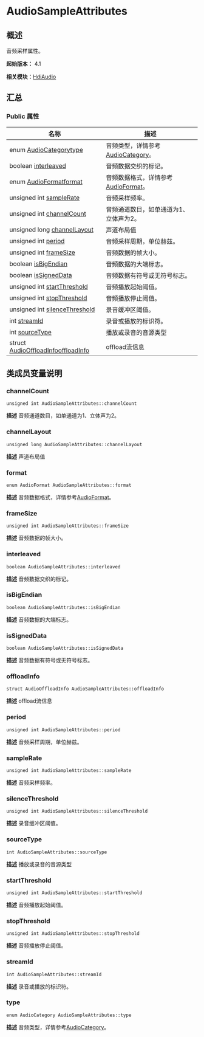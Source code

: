# AudioSampleAttributes


## 概述

音频采样属性。

**起始版本：** 4.1

**相关模块：**[HdiAudio](_hdi_audio_v20.md)


## 汇总


### Public 属性

| 名称 | 描述 | 
| -------- | -------- |
| enum [AudioCategory](_hdi_audio_v20.md#audiocategory)[type](#type) | 音频类型，详情参考[AudioCategory](_hdi_audio_v20.md#audiocategory)。  | 
| boolean [interleaved](#interleaved) | 音频数据交织的标记。  | 
| enum [AudioFormat](_hdi_audio_v20.md#audioformat)[format](#format) | 音频数据格式，详情参考[AudioFormat](_hdi_audio_v20.md#audioformat)。  | 
| unsigned int [sampleRate](#samplerate) | 音频采样频率。  | 
| unsigned int [channelCount](#channelcount) | 音频通道数目，如单通道为1、立体声为2。  | 
| unsigned long [channelLayout](#channellayout) | 声道布局值  | 
| unsigned int [period](#period) | 音频采样周期，单位赫兹。  | 
| unsigned int [frameSize](#framesize) | 音频数据的帧大小。  | 
| boolean [isBigEndian](#isbigendian) | 音频数据的大端标志。  | 
| boolean [isSignedData](#issigneddata) | 音频数据有符号或无符号标志。  | 
| unsigned int [startThreshold](#startthreshold) | 音频播放起始阈值。  | 
| unsigned int [stopThreshold](#stopthreshold) | 音频播放停止阈值。  | 
| unsigned int [silenceThreshold](#silencethreshold) | 录音缓冲区阈值。  | 
| int [streamId](#streamid) | 录音或播放的标识符。  | 
| int [sourceType](#sourcetype) | 播放或录音的音源类型  | 
| struct [AudioOffloadInfo](_audio_offload_info_v20.md)[offloadInfo](#offloadinfo) | offload流信息  | 


## 类成员变量说明


### channelCount

```
unsigned int AudioSampleAttributes::channelCount
```
**描述**
音频通道数目，如单通道为1、立体声为2。


### channelLayout

```
unsigned long AudioSampleAttributes::channelLayout
```
**描述**
声道布局值


### format

```
enum AudioFormat AudioSampleAttributes::format
```
**描述**
音频数据格式，详情参考[AudioFormat](_hdi_audio_v20.md#audioformat)。


### frameSize

```
unsigned int AudioSampleAttributes::frameSize
```
**描述**
音频数据的帧大小。


### interleaved

```
boolean AudioSampleAttributes::interleaved
```
**描述**
音频数据交织的标记。


### isBigEndian

```
boolean AudioSampleAttributes::isBigEndian
```
**描述**
音频数据的大端标志。


### isSignedData

```
boolean AudioSampleAttributes::isSignedData
```
**描述**
音频数据有符号或无符号标志。


### offloadInfo

```
struct AudioOffloadInfo AudioSampleAttributes::offloadInfo
```
**描述**
offload流信息


### period

```
unsigned int AudioSampleAttributes::period
```
**描述**
音频采样周期，单位赫兹。


### sampleRate

```
unsigned int AudioSampleAttributes::sampleRate
```
**描述**
音频采样频率。


### silenceThreshold

```
unsigned int AudioSampleAttributes::silenceThreshold
```
**描述**
录音缓冲区阈值。


### sourceType

```
int AudioSampleAttributes::sourceType
```
**描述**
播放或录音的音源类型


### startThreshold

```
unsigned int AudioSampleAttributes::startThreshold
```
**描述**
音频播放起始阈值。


### stopThreshold

```
unsigned int AudioSampleAttributes::stopThreshold
```
**描述**
音频播放停止阈值。


### streamId

```
int AudioSampleAttributes::streamId
```
**描述**
录音或播放的标识符。


### type

```
enum AudioCategory AudioSampleAttributes::type
```
**描述**
音频类型，详情参考[AudioCategory](_hdi_audio_v20.md#audiocategory)。
